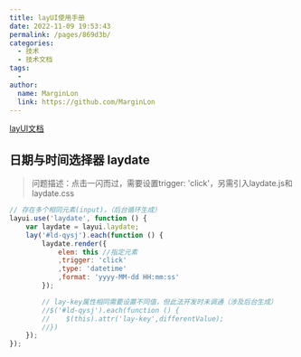 ```yaml
---
title: layUI使用手册
date: 2022-11-09 19:53:43
permalink: /pages/869d3b/
categories:
  - 技术
  - 技术文档
tags:
  - 
author: 
  name: MarginLon
  link: https://github.com/MarginLon
---
```


[layUI文档](https://layui.gitee.io/v2/)

## 日期与时间选择器 laydate

> 问题描述：点击一闪而过，需要设置trigger: 'click'，另需引入laydate.js和laydate.css

```js
// 存在多个相同元素(input)，（后台循环生成）
layui.use('laydate', function () {
    var laydate = layui.laydate;
    lay('#ld-qysj').each(function () {
        laydate.render({
            elem: this //指定元素
            ,trigger: 'click'
            ,type: 'datetime'
            ,format: 'yyyy-MM-dd HH:mm:ss'
        });

        // lay-key属性相同需要设置不同值，但此法开发时未调通（涉及后台生成）
        //$('#ld-qysj').each(function () {
        //    $(this).attr('lay-key',differentValue);
        //})
    });
});
```
